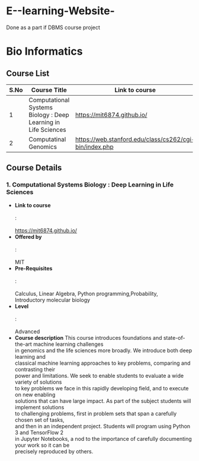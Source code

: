 # E--learning-Website-
Done as a part if DBMS course project

<!-- For bioinformatics we will be following stanford courses.

https://web.stanford.edu/class/cs262/cgi-bin/index.php

https://web.stanford.edu/class/cs273a/cgi-bin/ -->

# Bio Informatics   

## Course List
S.No | Course Title | Link to course
------------ | ------------- | ---------
1 | Computational Systems Biology : Deep Learning in Life Sciences | https://mit6874.github.io/ 
2 | Computatinal Genomics | https://web.stanford.edu/class/cs262/cgi-bin/index.php


## Course Details
### 1. Computational Systems Biology : Deep Learning in Life Sciences
   * **Link to course**<br/><br/>:<br/><br/> https://mit6874.github.io/ 
   * **Offered by**     <br/><br/>         :  <br/><br/> MIT 
   * **Pre-Requisites**   <br/><br/>       : <br/><br/>  Calculus, Linear Algebra, Python programming,Probability,   
                                     Introductory molecular biology
   * **Level**             <br/><br/>      :<br/><br/>   Advanced
   * **Course description** 
       This course introduces foundations and state-of-the-art machine learning challenges    
       in genomics and the life sciences more broadly. We introduce both deep learning and    
       classical machine learning approaches to key problems, comparing and contrasting their   
       power and limitations.    We seek to enable students to evaluate a wide variety of solutions   
       to key problems we face in this rapidly developing field, and to execute on new enabling    
       solutions that can have large impact. As part of the subject students will implement solutions    
       to challenging problems, first in problem sets that span a carefully chosen set of tasks,    
       and then in an independent project. Students will program using Python 3 and TensorFlow 2    
       in Jupyter Notebooks, a nod to the importance of carefully documenting your work so it can be   
       precisely reproduced by others.




